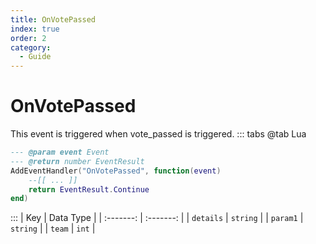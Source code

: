```yaml
---
title: OnVotePassed
index: true
order: 2
category:
  - Guide
---
```


# OnVotePassed
This event is triggered when vote_passed is triggered.
::: tabs
@tab Lua
```lua
--- @param event Event
--- @return number EventResult
AddEventHandler("OnVotePassed", function(event)
    --[[ ... ]]
    return EventResult.Continue
end)
```

:::
|    Key    | Data Type |
| :-------: | :-------: |
| `details` |  `string` |
|  `param1` |  `string` |
|   `team`  |   `int`   |